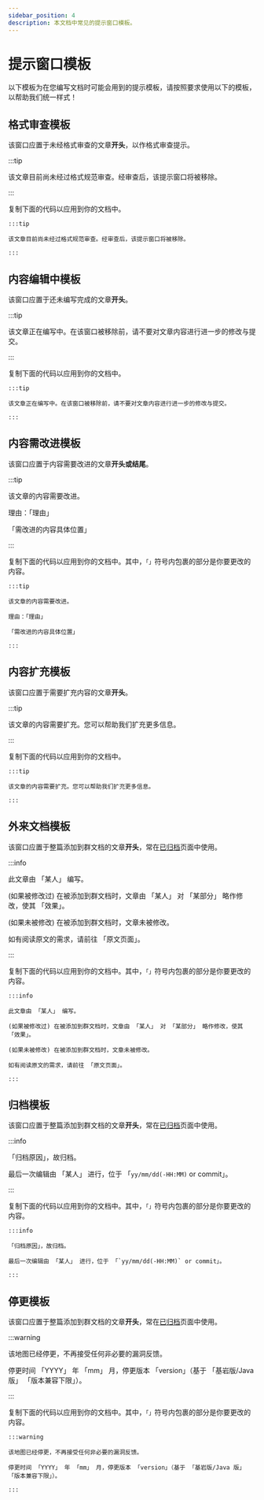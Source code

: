 ```yaml
---
sidebar_position: 4
description: 本文档中常见的提示窗口模板。
---
```


# 提示窗口模板

以下模板为在您编写文档时可能会用到的提示模板，请按照要求使用以下的模板，以帮助我们统一样式！

## 格式审查模板

该窗口应置于未经格式审查的文章**开头**，以作格式审查提示。

:::tip

该文章目前尚未经过格式规范审查。经审查后，该提示窗口将被移除。

:::

复制下面的代码以应用到你的文档中。

```
:::tip

该文章目前尚未经过格式规范审查。经审查后，该提示窗口将被移除。

:::
```
  

## 内容编辑中模板

该窗口应置于还未编写完成的文章**开头**。

:::tip

该文章正在编写中。在该窗口被移除前，请不要对文章内容进行进一步的修改与提交。

:::

复制下面的代码以应用到你的文档中。

```
:::tip

该文章正在编写中。在该窗口被移除前，请不要对文章内容进行进一步的修改与提交。

:::
```

## 内容需改进模板

该窗口应置于内容需要改进的文章**开头或结尾**。

:::tip

该文章的内容需要改进。

理由：「理由」

「需改进的内容具体位置」

:::

复制下面的代码以应用到你的文档中。其中，`「」`符号内包裹的部分是你要更改的内容。

```
:::tip

该文章的内容需要改进。

理由：「理由」

「需改进的内容具体位置」

:::
```

## 内容扩充模板

该窗口应置于需要扩充内容的文章**开头**。

:::tip

该文章的内容需要扩充。您可以帮助我们扩充更多信息。

:::

复制下面的代码以应用到你的文档中。

```
:::tip

该文章的内容需要扩充。您可以帮助我们扩充更多信息。

:::
```

## 外来文档模板

该窗口应置于整篇添加到群文档的文章**开头**，常在[已归档](../archives/README.md)页面中使用。

:::info

此文章由 「某人」 编写。  

(如果被修改过) 在被添加到群文档时，文章由 「某人」 对 「某部分」 略作修改，使其 「效果」。

(如果未被修改) 在被添加到群文档时，文章未被修改。 

如有阅读原文的需求，请前往 「原文页面」。

:::

复制下面的代码以应用到你的文档中。其中，`「」`符号内包裹的部分是你要更改的内容。

```
:::info

此文章由 「某人」 编写。  

(如果被修改过) 在被添加到群文档时，文章由 「某人」 对 「某部分」 略作修改，使其 「效果」。

(如果未被修改) 在被添加到群文档时，文章未被修改。 
 
如有阅读原文的需求，请前往 「原文页面」。

:::
```

## 归档模板

该窗口应置于整篇添加到群文档的文章**开头**，常在[已归档](../archives/README.md)页面中使用。

:::info

「归档原因」，故归档。  

最后一次编辑由 「某人」 进行，位于 「`yy/mm/dd(-HH:MM)` or commit」。

:::

复制下面的代码以应用到你的文档中。其中，`「」`符号内包裹的部分是你要更改的内容。

```
:::info

「归档原因」，故归档。  

最后一次编辑由 「某人」 进行，位于 「`yy/mm/dd(-HH:MM)` or commit」。

:::
```

## 停更模板

该窗口应置于整篇添加到群文档的文章**开头**，常在[已归档](../archives/README.md)页面中使用。

:::warning

该地图已经停更，不再接受任何非必要的漏洞反馈。

停更时间 「YYYY」 年 「mm」 月，停更版本 「version」（基于 「基岩版/Java 版」 「版本兼容下限」）。

:::

复制下面的代码以应用到你的文档中。其中，`「」`符号内包裹的部分是你要更改的内容。

```
:::warning

该地图已经停更，不再接受任何非必要的漏洞反馈。

停更时间 「YYYY」 年 「mm」 月，停更版本 「version」（基于 「基岩版/Java 版」 「版本兼容下限」）。

:::
```
